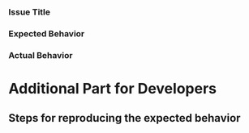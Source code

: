 ### Issue Title ###

### Expected Behavior ###

### Actual Behavior ###

# Additional Part for Developers #

## Steps for reproducing the expected behavior

